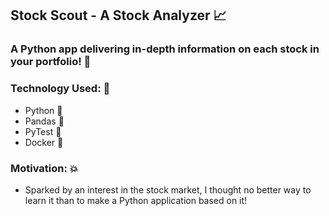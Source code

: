 ## Stock Scout - A Stock Analyzer 📈

### A Python app delivering in-depth information on each stock in your portfolio! 📁

### Technology Used: 🦾
- Python 🐍
- Pandas 🐼
- PyTest 🧪
- Docker 🐳

### Motivation: 💥
- Sparked by an interest in the stock market, I thought no better way to learn it than to make a Python application based on it!



 
